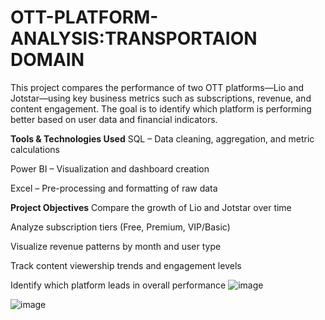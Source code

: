 # OTT-PLATFORM-ANALYSIS:TRANSPORTAION DOMAIN
This project compares the performance of two OTT platforms—Lio and Jotstar—using key business metrics such as subscriptions, revenue, and content engagement. The goal is to identify which platform is performing better based on user data and financial indicators.

**Tools & Technologies Used**
SQL – Data cleaning, aggregation, and metric calculations

Power BI – Visualization and dashboard creation

Excel – Pre-processing and formatting of raw data

**Project Objectives**
Compare the growth of Lio and Jotstar over time

Analyze subscription tiers (Free, Premium, VIP/Basic)

Visualize revenue patterns by month and user type

Track content viewership trends and engagement levels

Identify which platform leads in overall performance
![image](https://github.com/user-attachments/assets/43a4979e-7d9e-43c1-bf0c-fd4c0d141256)

![image](https://github.com/user-attachments/assets/17197df7-d598-4632-9b47-d0db9d3b937a)
